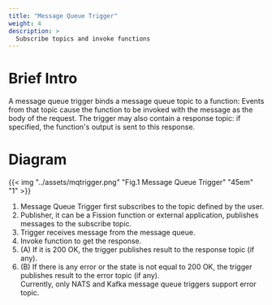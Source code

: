 ```yaml
---
title: "Message Queue Trigger"
weight: 4
description: >
  Subscribe topics and invoke functions
---
```


# Brief Intro

A message queue trigger binds a message queue topic to a function:
Events from that topic cause the function to be invoked with the
message as the body of the request. The trigger may also contain a
response topic: if specified, the function's output is sent to this
response.

# Diagram

{{< img "../assets/mqtrigger.png" "Fig.1 Message Queue Trigger" "45em" "1" >}}

1. Message Queue Trigger first subscribes to the topic defined by the user.
2. Publisher, it can be a Fission function or external application, publishes messages to the subscribe topic.
3. Trigger receives message from the message queue.
4. Invoke function to get the response.
5. (A) If it is 200 OK, the trigger publishes result to the response topic (if any). 
6. (B) If there is any error or the state is not equal to 200 OK, the trigger publishes result to the error topic (if any). </br>
Currently, only NATS and Kafka message queue triggers support error topic.
